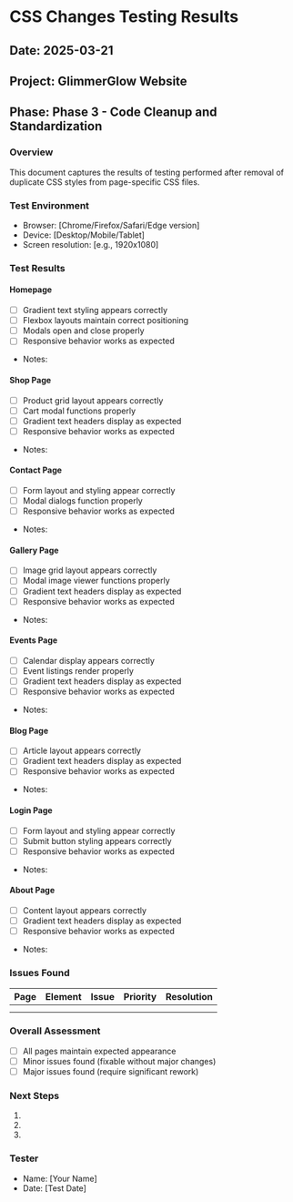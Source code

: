 # CSS Changes Testing Results

## Date: 2025-03-21
## Project: GlimmerGlow Website
## Phase: Phase 3 - Code Cleanup and Standardization

### Overview
This document captures the results of testing performed after removal of duplicate CSS styles from page-specific CSS files.

### Test Environment
- Browser: [Chrome/Firefox/Safari/Edge version]
- Device: [Desktop/Mobile/Tablet]
- Screen resolution: [e.g., 1920x1080]

### Test Results

#### Homepage
- [ ] Gradient text styling appears correctly
- [ ] Flexbox layouts maintain correct positioning
- [ ] Modals open and close properly
- [ ] Responsive behavior works as expected
- Notes:

#### Shop Page
- [ ] Product grid layout appears correctly
- [ ] Cart modal functions properly
- [ ] Gradient text headers display as expected
- [ ] Responsive behavior works as expected
- Notes:

#### Contact Page
- [ ] Form layout and styling appear correctly
- [ ] Modal dialogs function properly
- [ ] Responsive behavior works as expected
- Notes:

#### Gallery Page
- [ ] Image grid layout appears correctly
- [ ] Modal image viewer functions properly
- [ ] Gradient text headers display as expected
- [ ] Responsive behavior works as expected
- Notes:

#### Events Page
- [ ] Calendar display appears correctly
- [ ] Event listings render properly
- [ ] Gradient text headers display as expected
- [ ] Responsive behavior works as expected
- Notes:

#### Blog Page
- [ ] Article layout appears correctly
- [ ] Gradient text headers display as expected
- [ ] Responsive behavior works as expected
- Notes:

#### Login Page
- [ ] Form layout and styling appear correctly
- [ ] Submit button styling appears correctly
- [ ] Responsive behavior works as expected
- Notes:

#### About Page
- [ ] Content layout appears correctly
- [ ] Gradient text headers display as expected
- [ ] Responsive behavior works as expected
- Notes:

### Issues Found

| Page | Element | Issue | Priority | Resolution |
|------|---------|-------|----------|------------|
|      |         |       |          |            |
|      |         |       |          |            |

### Overall Assessment
- [ ] All pages maintain expected appearance
- [ ] Minor issues found (fixable without major changes)
- [ ] Major issues found (require significant rework)

### Next Steps
1. 
2. 
3. 

### Tester
- Name: [Your Name]
- Date: [Test Date] 